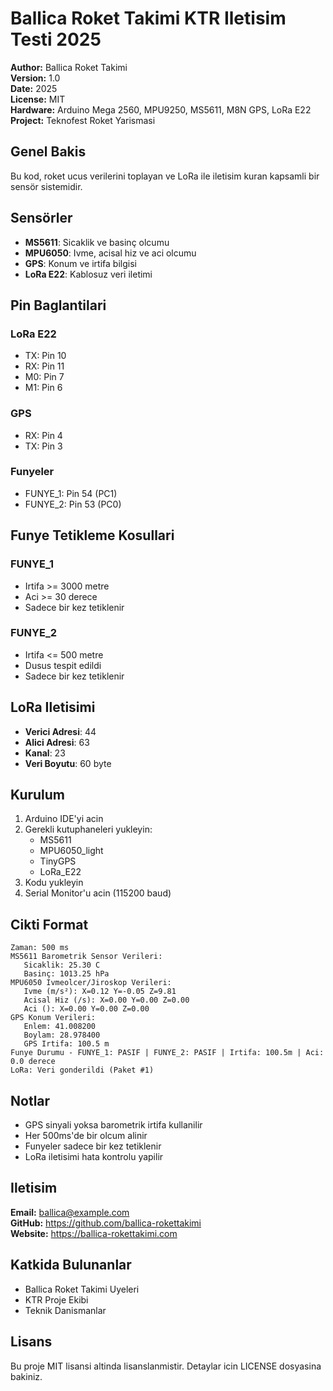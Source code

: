 # Ballica Roket Takimi KTR Iletisim Testi 2025

**Author:** Ballica Roket Takimi  
**Version:** 1.0  
**Date:** 2025  
**License:** MIT  
**Hardware:** Arduino Mega 2560, MPU9250, MS5611, M8N GPS, LoRa E22
**Project:** Teknofest Roket Yarismasi  

## Genel Bakis

Bu kod, roket ucus verilerini toplayan ve LoRa ile iletisim kuran kapsamli bir sensör sistemidir.

## Sensörler

- **MS5611**: Sicaklik ve basinç olcumu
- **MPU6050**: Ivme, acisal hiz ve aci olcumu  
- **GPS**: Konum ve irtifa bilgisi
- **LoRa E22**: Kablosuz veri iletimi

## Pin Baglantilari

### LoRa E22
- TX: Pin 10
- RX: Pin 11
- M0: Pin 7
- M1: Pin 6

### GPS
- RX: Pin 4
- TX: Pin 3

### Funyeler
- FUNYE_1: Pin 54 (PC1)
- FUNYE_2: Pin 53 (PC0)

## Funye Tetikleme Kosullari

### FUNYE_1
- Irtifa >= 3000 metre
- Aci >= 30 derece
- Sadece bir kez tetiklenir

### FUNYE_2  
- Irtifa <= 500 metre
- Dusus tespit edildi
- Sadece bir kez tetiklenir

## LoRa Iletisimi

- **Verici Adresi**: 44
- **Alici Adresi**: 63
- **Kanal**: 23
- **Veri Boyutu**: 60 byte

## Kurulum

1. Arduino IDE'yi acin
2. Gerekli kutuphaneleri yukleyin:
   - MS5611
   - MPU6050_light
   - TinyGPS
   - LoRa_E22
3. Kodu yukleyin
4. Serial Monitor'u acin (115200 baud)

## Cikti Format

```
Zaman: 500 ms
MS5611 Barometrik Sensor Verileri:
   Sicaklik: 25.30 C
   Basinç: 1013.25 hPa
MPU6050 Ivmeolcer/Jiroskop Verileri:
   Ivme (m/s²): X=0.12 Y=-0.05 Z=9.81
   Acisal Hiz (/s): X=0.00 Y=0.00 Z=0.00
   Aci (): X=0.00 Y=0.00 Z=0.00
GPS Konum Verileri:
   Enlem: 41.008200
   Boylam: 28.978400
   GPS Irtifa: 100.5 m
Funye Durumu - FUNYE_1: PASIF | FUNYE_2: PASIF | Irtifa: 100.5m | Aci: 0.0 derece
LoRa: Veri gonderildi (Paket #1)
```

## Notlar

- GPS sinyali yoksa barometrik irtifa kullanilir
- Her 500ms'de bir olcum alinir
- Funyeler sadece bir kez tetiklenir
- LoRa iletisimi hata kontrolu yapilir

## Iletisim

**Email:** ballica@example.com  
**GitHub:** https://github.com/ballica-rokettakimi  
**Website:** https://ballica-rokettakimi.com  

## Katkida Bulunanlar

- Ballica Roket Takimi Uyeleri
- KTR Proje Ekibi
- Teknik Danismanlar

## Lisans

Bu proje MIT lisansi altinda lisanslanmistir. Detaylar icin LICENSE dosyasina bakiniz. 